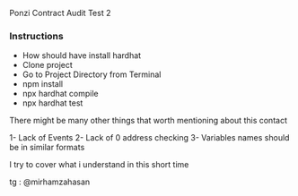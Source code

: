 Ponzi Contract Audit Test 2




### Instructions

- How should have install hardhat
- Clone project
- Go to Project Directory from Terminal
- npm install
- npx hardhat compile
- npx hardhat test


There might be many other things that worth mentioning about this contact

1- Lack of Events
2- Lack of 0 address checking
3- Variables names should be in similar formats

I try to cover what i understand in this short time

tg : @mirhamzahasan

